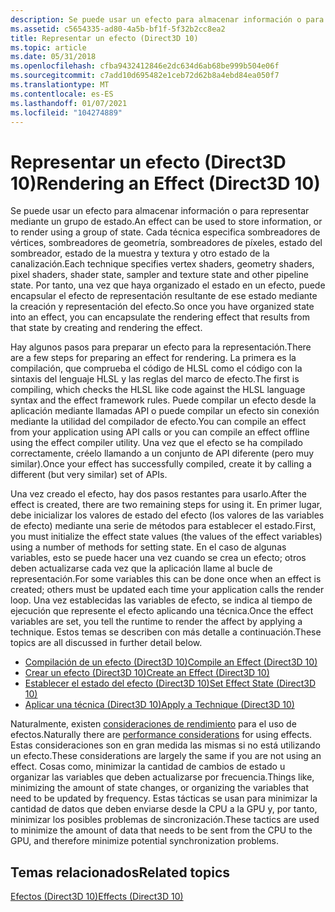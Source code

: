 ```yaml
---
description: Se puede usar un efecto para almacenar información o para representar mediante un grupo de estado.
ms.assetid: c5654335-ad80-4a5b-bf1f-5f32b2cc8ea2
title: Representar un efecto (Direct3D 10)
ms.topic: article
ms.date: 05/31/2018
ms.openlocfilehash: cfba9432412846e2dc634d6ab68be999b504e06f
ms.sourcegitcommit: c7add10d695482e1ceb72d62b8a4ebd84ea050f7
ms.translationtype: MT
ms.contentlocale: es-ES
ms.lasthandoff: 01/07/2021
ms.locfileid: "104274889"
---
```

# <a name="rendering-an-effect-direct3d-10"></a><span data-ttu-id="5ab44-103">Representar un efecto (Direct3D 10)</span><span class="sxs-lookup"><span data-stu-id="5ab44-103">Rendering an Effect (Direct3D 10)</span></span>

<span data-ttu-id="5ab44-104">Se puede usar un efecto para almacenar información o para representar mediante un grupo de estado.</span><span class="sxs-lookup"><span data-stu-id="5ab44-104">An effect can be used to store information, or to render using a group of state.</span></span> <span data-ttu-id="5ab44-105">Cada técnica especifica sombreadores de vértices, sombreadores de geometría, sombreadores de píxeles, estado del sombreador, estado de la muestra y textura y otro estado de la canalización.</span><span class="sxs-lookup"><span data-stu-id="5ab44-105">Each technique specifies vertex shaders, geometry shaders, pixel shaders, shader state, sampler and texture state and other pipeline state.</span></span> <span data-ttu-id="5ab44-106">Por tanto, una vez que haya organizado el estado en un efecto, puede encapsular el efecto de representación resultante de ese estado mediante la creación y representación del efecto.</span><span class="sxs-lookup"><span data-stu-id="5ab44-106">So once you have organized state into an effect, you can encapsulate the rendering effect that results from that state by creating and rendering the effect.</span></span>

<span data-ttu-id="5ab44-107">Hay algunos pasos para preparar un efecto para la representación.</span><span class="sxs-lookup"><span data-stu-id="5ab44-107">There are a few steps for preparing an effect for rendering.</span></span> <span data-ttu-id="5ab44-108">La primera es la compilación, que comprueba el código de HLSL como el código con la sintaxis del lenguaje HLSL y las reglas del marco de efecto.</span><span class="sxs-lookup"><span data-stu-id="5ab44-108">The first is compiling, which checks the HLSL like code against the HLSL language syntax and the effect framework rules.</span></span> <span data-ttu-id="5ab44-109">Puede compilar un efecto desde la aplicación mediante llamadas API o puede compilar un efecto sin conexión mediante la utilidad del compilador de efecto.</span><span class="sxs-lookup"><span data-stu-id="5ab44-109">You can compile an effect from your application using API calls or you can compile an effect offline using the effect compiler utility.</span></span> <span data-ttu-id="5ab44-110">Una vez que el efecto se ha compilado correctamente, créelo llamando a un conjunto de API diferente (pero muy similar).</span><span class="sxs-lookup"><span data-stu-id="5ab44-110">Once your effect has successfully compiled, create it by calling a different (but very similar) set of APIs.</span></span>

<span data-ttu-id="5ab44-111">Una vez creado el efecto, hay dos pasos restantes para usarlo.</span><span class="sxs-lookup"><span data-stu-id="5ab44-111">After the effect is created, there are two remaining steps for using it.</span></span> <span data-ttu-id="5ab44-112">En primer lugar, debe inicializar los valores de estado del efecto (los valores de las variables de efecto) mediante una serie de métodos para establecer el estado.</span><span class="sxs-lookup"><span data-stu-id="5ab44-112">First, you must initialize the effect state values (the values of the effect variables) using a number of methods for setting state.</span></span> <span data-ttu-id="5ab44-113">En el caso de algunas variables, esto se puede hacer una vez cuando se crea un efecto; otros deben actualizarse cada vez que la aplicación llame al bucle de representación.</span><span class="sxs-lookup"><span data-stu-id="5ab44-113">For some variables this can be done once when an effect is created; others must be updated each time your application calls the render loop.</span></span> <span data-ttu-id="5ab44-114">Una vez establecidas las variables de efecto, se indica al tiempo de ejecución que represente el efecto aplicando una técnica.</span><span class="sxs-lookup"><span data-stu-id="5ab44-114">Once the effect variables are set, you tell the runtime to render the affect by applying a technique.</span></span> <span data-ttu-id="5ab44-115">Estos temas se describen con más detalle a continuación.</span><span class="sxs-lookup"><span data-stu-id="5ab44-115">These topics are all discussed in further detail below.</span></span>

-   [<span data-ttu-id="5ab44-116">Compilación de un efecto (Direct3D 10)</span><span class="sxs-lookup"><span data-stu-id="5ab44-116">Compile an Effect (Direct3D 10)</span></span>](d3d10-graphics-programming-guide-effects-compile.md)
-   [<span data-ttu-id="5ab44-117">Crear un efecto (Direct3D 10)</span><span class="sxs-lookup"><span data-stu-id="5ab44-117">Create an Effect (Direct3D 10)</span></span>](d3d10-graphics-programming-guide-effects-create.md)
-   [<span data-ttu-id="5ab44-118">Establecer el estado del efecto (Direct3D 10)</span><span class="sxs-lookup"><span data-stu-id="5ab44-118">Set Effect State (Direct3D 10)</span></span>](d3d10-graphics-programming-guide-effects-set-state.md)
-   [<span data-ttu-id="5ab44-119">Aplicar una técnica (Direct3D 10)</span><span class="sxs-lookup"><span data-stu-id="5ab44-119">Apply a Technique (Direct3D 10)</span></span>](d3d10-graphics-programming-guide-effects-apply-technique.md)

<span data-ttu-id="5ab44-120">Naturalmente, existen [consideraciones de rendimiento](d3d10-graphics-programming-guide-effects-performance.md) para el uso de efectos.</span><span class="sxs-lookup"><span data-stu-id="5ab44-120">Naturally there are [performance considerations](d3d10-graphics-programming-guide-effects-performance.md) for using effects.</span></span> <span data-ttu-id="5ab44-121">Estas consideraciones son en gran medida las mismas si no está utilizando un efecto.</span><span class="sxs-lookup"><span data-stu-id="5ab44-121">These considerations are largely the same if you are not using an effect.</span></span> <span data-ttu-id="5ab44-122">Cosas como, minimizar la cantidad de cambios de estado u organizar las variables que deben actualizarse por frecuencia.</span><span class="sxs-lookup"><span data-stu-id="5ab44-122">Things like, minimizing the amount of state changes, or organizing the variables that need to be updated by frequency.</span></span> <span data-ttu-id="5ab44-123">Estas tácticas se usan para minimizar la cantidad de datos que deben enviarse desde la CPU a la GPU y, por tanto, minimizar los posibles problemas de sincronización.</span><span class="sxs-lookup"><span data-stu-id="5ab44-123">These tactics are used to minimize the amount of data that needs to be sent from the CPU to the GPU, and therefore minimize potential synchronization problems.</span></span>

## <a name="related-topics"></a><span data-ttu-id="5ab44-124">Temas relacionados</span><span class="sxs-lookup"><span data-stu-id="5ab44-124">Related topics</span></span>

<dl> <dt>

[<span data-ttu-id="5ab44-125">Efectos (Direct3D 10)</span><span class="sxs-lookup"><span data-stu-id="5ab44-125">Effects (Direct3D 10)</span></span>](d3d10-graphics-programming-guide-effects.md)
</dt> </dl>

 

 



